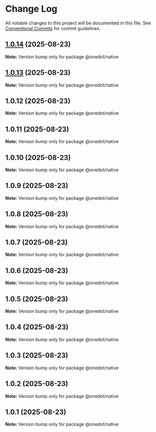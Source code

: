 # Change Log

All notable changes to this project will be documented in this file.
See [Conventional Commits](https://conventionalcommits.org) for commit guidelines.

## [1.0.14](https://github.com/onedot-js/onedot-js/compare/@onedot/native@1.0.13...@onedot/native@1.0.14) (2025-08-23)

**Note:** Version bump only for package @onedot/native





## [1.0.13](https://github.com/onedot-js/onedot-js/compare/@onedot/native@1.0.12...@onedot/native@1.0.13) (2025-08-23)

**Note:** Version bump only for package @onedot/native





## 1.0.12 (2025-08-23)

**Note:** Version bump only for package @onedot/native





## 1.0.11 (2025-08-23)

**Note:** Version bump only for package @onedot/native





## 1.0.10 (2025-08-23)

**Note:** Version bump only for package @onedot/native





## 1.0.9 (2025-08-23)

**Note:** Version bump only for package @onedot/native





## 1.0.8 (2025-08-23)

**Note:** Version bump only for package @onedot/native





## 1.0.7 (2025-08-23)

**Note:** Version bump only for package @onedot/native





## 1.0.6 (2025-08-23)

**Note:** Version bump only for package @onedot/native





## 1.0.5 (2025-08-23)

**Note:** Version bump only for package @onedot/native





## 1.0.4 (2025-08-23)

**Note:** Version bump only for package @onedot/native





## 1.0.3 (2025-08-23)

**Note:** Version bump only for package @onedot/native





## 1.0.2 (2025-08-23)

**Note:** Version bump only for package @onedot/native





## 1.0.1 (2025-08-23)

**Note:** Version bump only for package @onedot/native
